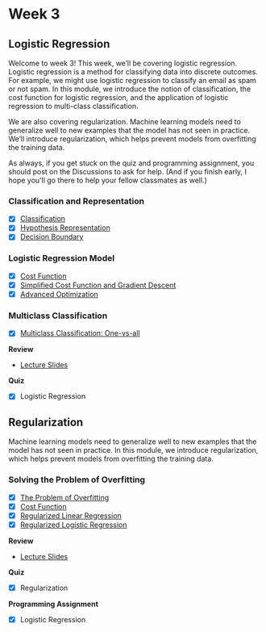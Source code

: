 # Week 3

## Logistic Regression ##

Welcome to week 3! This week, we’ll be covering logistic regression. Logistic regression is a method for classifying data into discrete outcomes. For example, we might use logistic regression to classify an email as spam or not spam. In this module, we introduce the notion of classification, the cost function for logistic regression, and the application of logistic regression to multi-class classification.

We are also covering regularization. Machine learning models need to generalize well to new examples that the model has not seen in practice. We’ll introduce regularization, which helps prevent models from overfitting the training data.

As always, if you get stuck on the quiz and programming assignment, you should post on the Discussions to ask for help. (And if you finish early, I hope you'll go there to help your fellow classmates as well.)

### Classification and Representation ###

- [x] [Classification](https://www.youtube.com/watch?v=-la3q9d7AKQ&index=32&list=PLLssT5z_DsK-h9vYZkQkYNWcItqhlRJLN)
- [x] [Hypothesis Representation](https://www.youtube.com/watch?v=t1IT5hZfS48&list=PLLssT5z_DsK-h9vYZkQkYNWcItqhlRJLN&index=33)
- [x] [Decision Boundary](https://www.youtube.com/watch?v=F_VG4LNjZZw&index=34&list=PLLssT5z_DsK-h9vYZkQkYNWcItqhlRJLN)

### Logistic Regression Model ###

- [x] [Cost Function](https://www.youtube.com/watch?v=HIQlmHxI6-0&index=35&list=PLLssT5z_DsK-h9vYZkQkYNWcItqhlRJLN)
- [x] [Simplified Cost Function and Gradient Descent](https://www.youtube.com/watch?v=TTdcc21Ko9A&list=PLLssT5z_DsK-h9vYZkQkYNWcItqhlRJLN&index=36)
- [x] [Advanced Optimization](https://www.youtube.com/watch?v=6vO3DVJlsK4&list=PLLssT5z_DsK-h9vYZkQkYNWcItqhlRJLN&index=37)

### Multiclass Classification ###
- [x] [Multiclass Classification: One-vs-all](https://www.youtube.com/watch?v=-EIfb6vFJzc&list=PLLssT5z_DsK-h9vYZkQkYNWcItqhlRJLN&index=38)

**Review**
- [Lecture Slides](lecture6.pdf)

**Quiz**
- [x] Logistic Regression

## Regularization ##

Machine learning models need to generalize well to new examples that the model has not seen in practice. In this module, we introduce regularization, which helps prevent models from overfitting the training data.

### Solving the Problem of Overfitting ###

- [x] [The Problem of Overfitting](https://www.youtube.com/watch?v=u73PU6Qwl1I&index=39&list=PLLssT5z_DsK-h9vYZkQkYNWcItqhlRJLN)
- [x] [Cost Function](https://www.youtube.com/watch?v=KvtGD37Rm5I&list=PLLssT5z_DsK-h9vYZkQkYNWcItqhlRJLN&index=40)
- [x] [Regularized Linear Regression](https://www.youtube.com/watch?v=qbvRdrd0yJ8&list=PLLssT5z_DsK-h9vYZkQkYNWcItqhlRJLN&index=41)
- [x] [Regularized Logistic Regression](https://www.youtube.com/watch?v=IXPgm1e0IOo&list=PLLssT5z_DsK-h9vYZkQkYNWcItqhlRJLN&index=42)

**Review**
- [Lecture Slides](lecture7.pdf)

**Quiz**
- [x] Regularization

**Programming Assignment**
- [x] Logistic Regression
